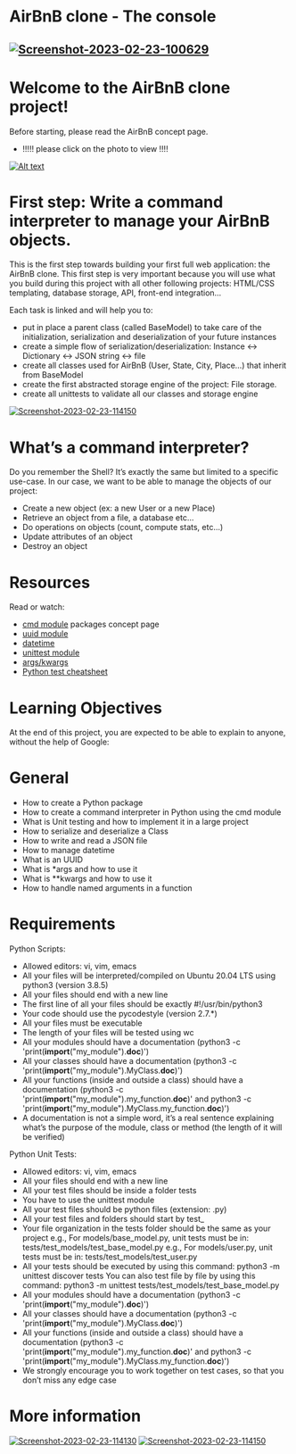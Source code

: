 # AirBnB clone - The console

<a href="https://ibb.co/jzpFN45"><img src="https://i.ibb.co/cwmdBTv/Screenshot-2023-02-23-100629.png" alt="Screenshot-2023-02-23-100629" border="0"></a>
---

# Welcome to the AirBnB clone project!

Before starting, please read the AirBnB concept page.

* !!!!! please click on the photo to view !!!!

[![Alt text](https://img.youtube.com/vi/E12Xc3H2xqo/0.jpg)](https://www.youtube.com/watch?v=E12Xc3H2xqo)



# First step: Write a command interpreter to manage your AirBnB objects.

This is the first step towards building your first full web application: the AirBnB clone. This first step is very important because you will use what you build during this project with all other following projects: HTML/CSS templating, database storage, API, front-end integration…

Each task is linked and will help you to:

* put in place a parent class (called BaseModel) to take care of the initialization, serialization and deserialization of your future instances
* create a simple flow of serialization/deserialization: Instance <-> Dictionary <-> JSON string <-> file
* create all classes used for AirBnB (User, State, City, Place…) that inherit from BaseModel
* create the first abstracted storage engine of the project: File storage.
* create all unittests to validate all our classes and storage engine

<a href="https://ibb.co/PQ5ZhJ3"><img src="https://i.ibb.co/py3vzNG/Screenshot-2023-02-23-114150.png" alt="Screenshot-2023-02-23-114150" border="0"></a>
# What’s a command interpreter?

Do you remember the Shell? It’s exactly the same but limited to a specific use-case. In our case, we want to be able to manage the objects of our project:

* Create a new object (ex: a new User or a new Place)
* Retrieve an object from a file, a database etc…
* Do operations on objects (count, compute stats, etc…)
* Update attributes of an object
* Destroy an object

# Resources
Read or watch:

* [cmd module](https://intranet.hbtn.io/rltoken/_mUwX-Mn69bDBP5iTQmCJA)
packages concept page
* [uuid module](https://intranet.hbtn.io/rltoken/4HNpF8nsTMociNaTgMYAeQ)
* [datetime](https://intranet.hbtn.io/rltoken/xnmMG0Qin2K9CxXdmQoZkA)
* [unittest module](https://intranet.hbtn.io/rltoken/MKNUT1FRSdUiGIpwMmrtgw)
* [args/kwargs](https://intranet.hbtn.io/rltoken/mY-8n8I-ohQIjkUOqcK6Rw)
* [Python test cheatsheet](https://intranet.hbtn.io/rltoken/9PsyQoeiVNhWGcj_1PkZJg)

# Learning Objectives
At the end of this project, you are expected to be able to explain to anyone, without the help of Google:

# General
* How to create a Python package
* How to create a command interpreter in Python using the cmd module
* What is Unit testing and how to implement it in a large project
* How to serialize and deserialize a Class
* How to write and read a JSON file
* How to manage datetime
* What is an UUID
* What is *args and how to use it
* What is **kwargs and how to use it
* How to handle named arguments in a function
# Requirements
Python Scripts:

* Allowed editors: vi, vim, emacs
* All your files will be interpreted/compiled on Ubuntu 20.04 LTS using python3 (version 3.8.5)
* All your files should end with a new line
* The first line of all your files should be exactly #!/usr/bin/python3
* Your code should use the pycodestyle (version 2.7.*)
* All your files must be executable
* The length of your files will be tested using wc
* All your modules should have a documentation (python3 -c 'print(__import__("my_module").__doc__)')
* All your classes should have a documentation (python3 -c 'print(__import__("my_module").MyClass.__doc__)')
* All your functions (inside and outside a class) should have a documentation (python3 -c 'print(__import__("my_module").my_function.__doc__)' and python3 -c 'print(__import__("my_module").MyClass.my_function.__doc__)')
* A documentation is not a simple word, it’s a real sentence explaining what’s the purpose of the module, class or method (the length of it will be verified)

Python Unit Tests:

* Allowed editors: vi, vim, emacs
* All your files should end with a new line
* All your test files should be inside a folder tests
* You have to use the unittest module
* All your test files should be python files (extension: .py)
* All your test files and folders should start by test_
* Your file organization in the tests folder should be the same as your project
e.g., For models/base_model.py, unit tests must be in: tests/test_models/test_base_model.py
e.g., For models/user.py, unit tests must be in: tests/test_models/test_user.py
* All your tests should be executed by using this command: python3 -m unittest discover tests
You can also test file by file by using this command: python3 -m unittest tests/test_models/test_base_model.py
* All your modules should have a documentation (python3 -c 'print(__import__("my_module").__doc__)')
* All your classes should have a documentation (python3 -c 'print(__import__("my_module").MyClass.__doc__)')
* All your functions (inside and outside a class) should have a documentation (python3 -c 'print(__import__("my_module").my_function.__doc__)' and python3 -c 'print(__import__("my_module").MyClass.my_function.__doc__)')
* We strongly encourage you to work together on test cases, so that you don’t miss any edge case

# More information

<a href="https://ibb.co/qmm1sSb"><img src="https://i.ibb.co/P11ChLB/Screenshot-2023-02-23-114130.png" alt="Screenshot-2023-02-23-114130" border="0"></a>
<a href="https://ibb.co/PQ5ZhJ3"><img src="https://i.ibb.co/py3vzNG/Screenshot-2023-02-23-114150.png" alt="Screenshot-2023-02-23-114150" border="0"></a>
